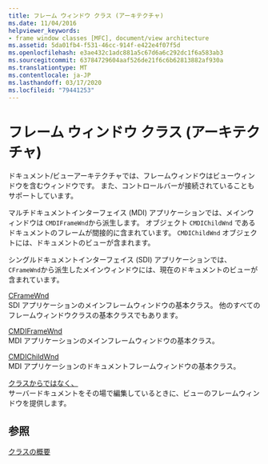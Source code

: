 ```yaml
---
title: フレーム ウィンドウ クラス (アーキテクチャ)
ms.date: 11/04/2016
helpviewer_keywords:
- frame window classes [MFC], document/view architecture
ms.assetid: 5da01fb4-f531-46cc-914f-e422e4f07f5d
ms.openlocfilehash: e3ae432c1adc881a5c67d6a6c292dc1f6a583ab3
ms.sourcegitcommit: 63784729604aaf526de21f6c6b62813882af930a
ms.translationtype: MT
ms.contentlocale: ja-JP
ms.lasthandoff: 03/17/2020
ms.locfileid: "79441253"
---
```

# <a name="frame-window-classes-architecture"></a>フレーム ウィンドウ クラス (アーキテクチャ)

ドキュメント/ビューアーキテクチャでは、フレームウィンドウはビューウィンドウを含むウィンドウです。 また、コントロールバーが接続されていることもサポートしています。

マルチドキュメントインターフェイス (MDI) アプリケーションでは、メインウィンドウは `CMDIFrameWnd`から派生します。 オブジェクト `CMDIChildWnd` であるドキュメントのフレームが間接的に含まれています。 `CMDIChildWnd` オブジェクトには、ドキュメントのビューが含まれます。

シングルドキュメントインターフェイス (SDI) アプリケーションでは、`CFrameWnd`から派生したメインウィンドウには、現在のドキュメントのビューが含まれています。

[CFrameWnd](../mfc/reference/cframewnd-class.md)<br/>
SDI アプリケーションのメインフレームウィンドウの基本クラス。 他のすべてのフレームウィンドウクラスの基本クラスでもあります。

[CMDIFrameWnd](../mfc/reference/cmdiframewnd-class.md)<br/>
MDI アプリケーションのメインフレームウィンドウの基本クラス。

[CMDIChildWnd](../mfc/reference/cmdichildwnd-class.md)<br/>
MDI アプリケーションのドキュメントフレームウィンドウの基本クラス。

[クラスからではなく、](../mfc/reference/coleipframewnd-class.md)<br/>
サーバードキュメントをその場で編集しているときに、ビューのフレームウィンドウを提供します。

## <a name="see-also"></a>参照

[クラスの概要](../mfc/class-library-overview.md)
